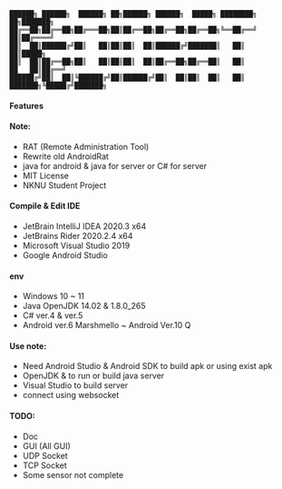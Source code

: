 ```
██████╗ ██████╗  ██████╗ ██╗██████╗ ██████╗  █████╗ ████████╗             ██╗███████╗
██╔══██╗██╔══██╗██╔═══██╗██║██╔══██╗██╔══██╗██╔══██╗╚══██╔══╝             ██║██╔════╝
██║  ██║██████╔╝██║   ██║██║██║  ██║██████╔╝███████║   ██║                ██║█████╗
██║  ██║██╔══██╗██║   ██║██║██║  ██║██╔══██╗██╔══██║   ██║           ██   ██║██╔══╝
██████╔╝██║  ██║╚██████╔╝██║██████╔╝██║  ██║██║  ██║   ██║  ███████╗╚█████╔╝███████╗
```

#### Features

#### Note:
* RAT (Remote Administration Tool)
* Rewrite old AndroidRat
* java for android & java for server or C# for server
* MIT License
* NKNU Student Project
#### Compile & Edit IDE
* JetBrain IntelliJ IDEA 2020.3 x64
* JetBrains Rider 2020.2.4 x64
* Microsoft Visual Studio 2019
* Google Android Studio
#### env
* Windows 10 ~ 11
* Java OpenJDK 14.02 & 1.8.0_265
* C# ver.4 & ver.5
* Android ver.6 Marshmello ~ Android Ver.10 Q 
#### Use note:
* Need Android Studio & Android SDK to build apk or using exist apk
* OpenJDK & to run or build java server
* Visual Studio to build server
* connect using websocket
#### TODO:
* Doc
* GUI (All GUI)
* UDP Socket
* TCP Socket
* Some sensor not complete

